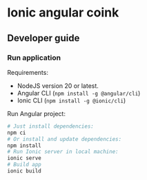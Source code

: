 # Ionic angular coink

## Developer guide

### Run application

Requirements:

- NodeJS version 20 or latest.
- Angular CLI (`npm install -g @angular/cli`)
- Ionic CLI (`npm install -g @ionic/cli`)

Run Angular project:

```bash
# Just install dependencies:
npm ci
# Or install and update dependencies:
npm install
# Run Ionic server in local machine:
ionic serve
# Build app
ionic build
```
